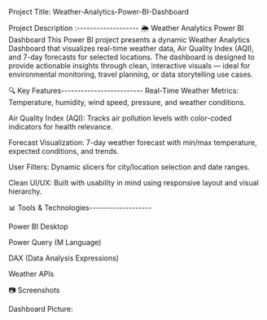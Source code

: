 Project Title: Weather-Analytics-Power-BI-Dashboard

Project Description :-------------------
  🌦️ Weather Analytics Power BI Dashboard
This Power BI project presents a dynamic Weather Analytics Dashboard that visualizes real-time weather data, Air Quality Index (AQI), and 7-day forecasts for selected locations. The dashboard is designed to provide actionable insights through clean, interactive visuals — ideal for environmental monitoring, travel planning, or data storytelling use cases.

🔍 Key Features-------------------------
Real-Time Weather Metrics: Temperature, humidity, wind speed, pressure, and weather conditions.

Air Quality Index (AQI): Tracks air pollution levels with color-coded indicators for health relevance.

Forecast Visualization: 7-day weather forecast with min/max temperature, expected conditions, and trends.

User Filters: Dynamic slicers for city/location selection and date ranges.

Clean UI/UX: Built with usability in mind using responsive layout and visual hierarchy.

📊 Tools & Technologies-------------------

Power BI Desktop

Power Query (M Language)

DAX (Data Analysis Expressions)

Weather APIs

📷 Screenshots

Dashboard Picture: 


